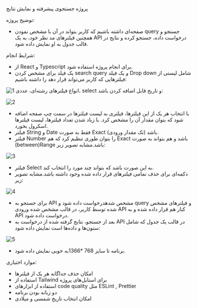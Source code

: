 پروژه جستجوی پیشرفته و نمایش نتایج

توضیح پروژه:
- صفحه‌ای داشته باشیم که کاربر بتواند در آن با مشخص نمودن  query جستجو و همچنین فیلترهای مد نظر خود، به یک  API درخواست داده، جستجو کرده و نتایج در قالب جدول به او نمایش داده شود.
  
شرایط انجام:
- از React و Typescript برای انجام پروژه استفاده شود.
- یک فیلد برای مشخص کردن search query و یک فیلد Drop down شامل لیستی از فیلترهایی که کاربر می‌تواند قرار دهد را داشته باشیم:
    
![1](https://github.com/mhhamze/mahsan-react-project/assets/41363559/b8ed98c1-004f-4337-9b81-92adcb1f0807)
انواع فیلترهای رشته‌ای، عددی،  select و تاریخ قابل اضافه کردن باشد:

![2](https://github.com/mhhamze/mahsan-react-project/assets/41363559/748341dc-2eb3-4bc0-9737-e75cea017949)
- با انتخاب هر یک از این فیلترها، فیلتری به لیست فیلترها در سمت چپ صفحه اضافه شود که بتوان مقدار آن را مشخص کرد. با زیاد شدن تعداد فیلترها، لیست فیلترها اسکرول بخورد.
- فیلتر String و Date فقط به صورت Exact (تک مقدار ورودی) باشد.
- فیلتر Number را بتوان طوری تنظیم کرد که هم Exact باشد و هم بتواند به صورت (between)Range باشد.مشابه تصویر زیر:


![3](https://github.com/mhhamze/mahsan-react-project/assets/41363559/bb2f99e4-126a-40ec-9002-933391bb5366)

- فیلتر Select به این صورت باشد که بتواند چند مورد را انتخاب کند.
- دکمه‌ای برای حذف تمامی فیلترهای قرار داده شده وجود داشته باشد.مشابه تصویر زیر:


![4](https://github.com/mhhamze/mahsan-react-project/assets/41363559/b673093a-6c8d-4cd1-9605-6a4d4a4b7bf3)

- برای جستجو به API مشخص شدهدرخواست داده شود و query و فیلترهای مشخص شده توسط کاربر، در قالب مشخص شده ورودی API کنار هم قرار داده شده و به API درخواست داده شود.
- بعد از جستجو، نتایج گرفته شده از درخواست به API در قالب یک جدول که شامل ستون‌ها و داده‌ها است نمایش داده شود:


![5](https://github.com/mhhamze/mahsan-react-project/assets/41363559/f3ea0398-4e7c-4b7a-8fd0-33ac5f9e2d49)


- برنامه تا سایز  768 *1366به خوبی نمایش داده شود.


موارد اختیاری:
- امکان حذف جداگانه هر یک از فیلترها
- استفاده از Tailwind برای استایل‌های پروژه
- استفاده از ابزارهای code quality مثل ESLint , Prettier
- دو زبانه بودن برنامه
- امکان انتخاب تاریخ شمسی و میلادی
